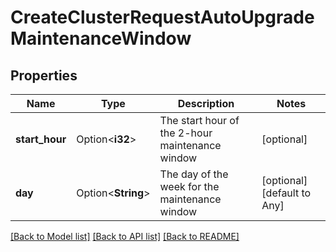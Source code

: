 # CreateClusterRequestAutoUpgradeMaintenanceWindow

## Properties

Name | Type | Description | Notes
------------ | ------------- | ------------- | -------------
**start_hour** | Option<**i32**> | The start hour of the 2-hour maintenance window | [optional]
**day** | Option<**String**> | The day of the week for the maintenance window | [optional][default to Any]

[[Back to Model list]](../README.md#documentation-for-models) [[Back to API list]](../README.md#documentation-for-api-endpoints) [[Back to README]](../README.md)


